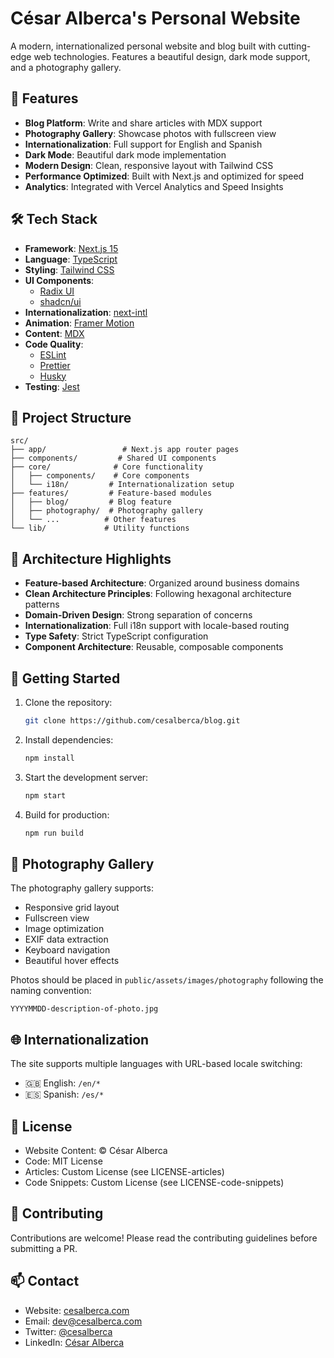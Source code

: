 # César Alberca's Personal Website

A modern, internationalized personal website and blog built with cutting-edge web technologies. Features a beautiful design, dark mode support, and a photography gallery.

## 🚀 Features

- **Blog Platform**: Write and share articles with MDX support
- **Photography Gallery**: Showcase photos with fullscreen view
- **Internationalization**: Full support for English and Spanish
- **Dark Mode**: Beautiful dark mode implementation
- **Modern Design**: Clean, responsive layout with Tailwind CSS
- **Performance Optimized**: Built with Next.js and optimized for speed
- **Analytics**: Integrated with Vercel Analytics and Speed Insights

## 🛠 Tech Stack

- **Framework**: [Next.js 15](https://nextjs.org/)
- **Language**: [TypeScript](https://www.typescriptlang.org/)
- **Styling**: [Tailwind CSS](https://tailwindcss.com/)
- **UI Components**:
  - [Radix UI](https://www.radix-ui.com/)
  - [shadcn/ui](https://ui.shadcn.com/)
- **Internationalization**: [next-intl](https://next-intl-docs.vercel.app/)
- **Animation**: [Framer Motion](https://www.framer.com/motion/)
- **Content**: [MDX](https://mdxjs.com/)
- **Code Quality**:
  - [ESLint](https://eslint.org/)
  - [Prettier](https://prettier.io/)
  - [Husky](https://typicode.github.io/husky/)
- **Testing**: [Jest](https://jestjs.io/)

## 📂 Project Structure

```
src/
├── app/                 # Next.js app router pages
├── components/         # Shared UI components
├── core/              # Core functionality
│   ├── components/    # Core components
│   └── i18n/         # Internationalization setup
├── features/         # Feature-based modules
│   ├── blog/         # Blog feature
│   ├── photography/  # Photography gallery
│   └── ...          # Other features
└── lib/             # Utility functions
```

## 🌟 Architecture Highlights

- **Feature-based Architecture**: Organized around business domains
- **Clean Architecture Principles**: Following hexagonal architecture patterns
- **Domain-Driven Design**: Strong separation of concerns
- **Internationalization**: Full i18n support with locale-based routing
- **Type Safety**: Strict TypeScript configuration
- **Component Architecture**: Reusable, composable components

## 🚀 Getting Started

1. Clone the repository:

   ```bash
   git clone https://github.com/cesalberca/blog.git
   ```

2. Install dependencies:

   ```bash
   npm install
   ```

3. Start the development server:

   ```bash
   npm start
   ```

4. Build for production:
   ```bash
   npm run build
   ```

## 📸 Photography Gallery

The photography gallery supports:

- Responsive grid layout
- Fullscreen view
- Image optimization
- EXIF data extraction
- Keyboard navigation
- Beautiful hover effects

Photos should be placed in `public/assets/images/photography` following the naming convention:

```
YYYYMMDD-description-of-photo.jpg
```

## 🌐 Internationalization

The site supports multiple languages with URL-based locale switching:

- 🇬🇧 English: `/en/*`
- 🇪🇸 Spanish: `/es/*`

## 📝 License

- Website Content: © César Alberca
- Code: MIT License
- Articles: Custom License (see LICENSE-articles)
- Code Snippets: Custom License (see LICENSE-code-snippets)

## 🤝 Contributing

Contributions are welcome! Please read the contributing guidelines before submitting a PR.

## 📫 Contact

- Website: [cesalberca.com](https://cesalberca.com)
- Email: dev@cesalberca.com
- Twitter: [@cesalberca](https://twitter.com/cesalberca)
- LinkedIn: [César Alberca](https://linkedin.com/in/cesalberca)
